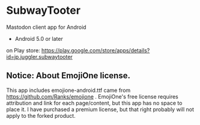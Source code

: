 # SubwayTooter
Mastodon client app for Android

* Android 5.0 or later

on Play store:
https://play.google.com/store/apps/details?id=jp.juggler.subwaytooter

## Notice: About EmojiOne license.
This app includes emojione-android.ttf came from https://github.com/Ranks/emojione .
EmojiOne's free license requires attribution and link for each page/content, 
but this app has no space to place it.
I have purchased a premium license, but that right probably will not apply to the forked product.
